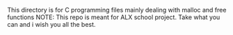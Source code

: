 
This directory is for C programming files mainly dealing with malloc and free functions
NOTE: This repo is meant  for ALX school project. Take what you can and i wish you all the best.
